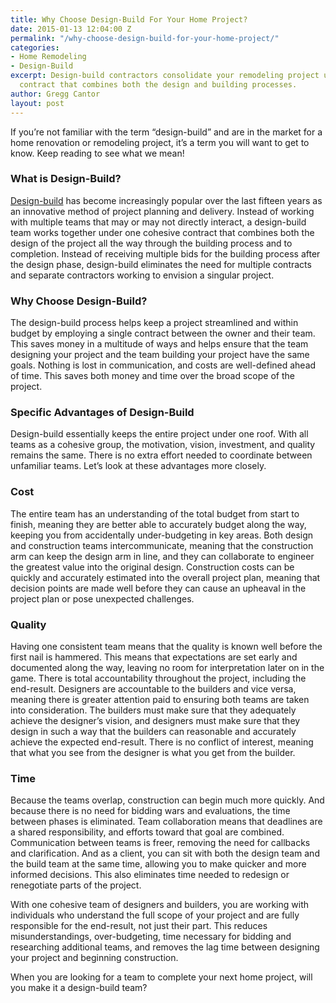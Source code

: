 ```yaml
---
title: Why Choose Design-Build For Your Home Project?
date: 2015-01-13 12:04:00 Z
permalink: "/why-choose-design-build-for-your-home-project/"
categories:
- Home Remodeling
- Design-Build
excerpt: Design-build contractors consolidate your remodeling project under one cohesive
  contract that combines both the design and building processes.
author: Gregg Cantor
layout: post
---
```


If you’re not familiar with the term “design-build” and are in the market for a home renovation or remodeling project, it’s a term you will want to get to know. Keep reading to see what we mean!

### What is Design-Build?

[Design-build](/san-diego-design-build-contractors) has become increasingly popular over the last fifteen years as an innovative method of project planning and delivery. Instead of working with multiple teams that may or may not directly interact, a design-build team works together under one cohesive contract that combines both the design of the project all the way through the building process and to completion. Instead of receiving multiple bids for the building process after the design phase, design-build eliminates the need for multiple contracts and separate contractors working to envision a singular project.

### Why Choose Design-Build?

The design-build process helps keep a project streamlined and within budget by employing a single contract between the owner and their team. This saves money in a multitude of ways and helps ensure that the team designing your project and the team building your project have the same goals. Nothing is lost in communication, and costs are well-defined ahead of time. This saves both money and time over the broad scope of the project.

### Specific Advantages of Design-Build

Design-build essentially keeps the entire project under one roof. With all teams as a cohesive group, the motivation, vision, investment, and quality remains the same. There is no extra effort needed to coordinate between unfamiliar teams. Let’s look at these advantages more closely.
### Cost

The entire team has an understanding of the total budget from start to finish, meaning they are better able to accurately budget along the way, keeping you from accidentally under-budgeting in key areas. Both design and construction teams intercommunicate, meaning that the construction arm can keep the design arm in line, and they can collaborate to engineer the greatest value into the original design. Construction costs can be quickly and accurately estimated into the overall project plan, meaning that decision points are made well before they can cause an upheaval in the project plan or pose unexpected challenges.

### Quality

Having one consistent team means that the quality is known well before the first nail is hammered. This means that expectations are set early and documented along the way, leaving no room for interpretation later on in the game. There is total accountability throughout the project, including the end-result. Designers are accountable to the builders and vice versa, meaning there is greater attention paid to ensuring both teams are taken into consideration. The builders must make sure that they adequately achieve the designer’s vision, and designers must make sure that they design in such a way that the builders can reasonable and accurately achieve the expected end-result. There is no conflict of interest, meaning that what you see from the designer is what you get from the builder.

### Time

Because the teams overlap, construction can begin much more quickly. And because there is no need for bidding wars and evaluations, the time between phases is eliminated. Team collaboration means that deadlines are a shared responsibility, and efforts toward that goal are combined. Communication between teams is freer, removing the need for callbacks and clarification. And as a client, you can sit with both the design team and the build team at the same time, allowing you to make quicker and more informed decisions. This also eliminates time needed to redesign or renegotiate parts of the project.

With one cohesive team of designers and builders, you are working with individuals who understand the full scope of your project and are fully responsible for the end-result, not just their part. This reduces misunderstandings, over-budgeting, time necessary for bidding and researching additional teams, and removes the lag time between designing your project and beginning construction.

When you are looking for a team to complete your next home project, will you make it a design-build team?
